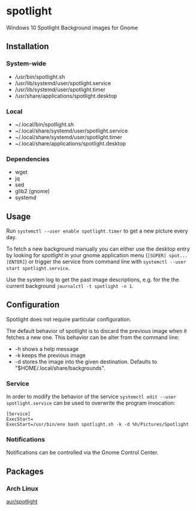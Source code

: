 # spotlight
Windows 10 Spotlight Background images for Gnome

## Installation
### System-wide
* /usr/bin/spotlight.sh
* /usr/lib/systemd/user/spotlight.service
* /usr/lib/systemd/user/spotlight.timer
* /usr/share/applications/spotlight.desktop
### Local
* ~/.local/bin/spotlight.sh
* ~/.local/share/systemd/user/spotlight.service
* ~/.local/share/systemd/user/spotlight.timer
* ~/.local/share/applications/spotlight.desktop
### Dependencies
* wget
* jq
* sed
* glib2 (gnome)
* systemd

## Usage
Run `systemctl --user enable spotlight.timer` to get a new picture every day.

To fetch a new background manually you can either use the desktop entry by looking for _spotlight_ in your gnome application menu (`[SUPER] spot... [ENTER]`) or trigger the service from command line with `systemctl --user start spotlight.service`.

Use the system log to get the past image descriptions, e.g. for the the current background `journalctl -t spotlight -n 1`.

## Configuration

Spotlight does not require particular configuration.

The default behavior of spotlight is to discard the previous image when it fetches a new one. This behavior can be alter from the command line:

 * -h shows a help message
 * -k keeps the previous image
 * -d stores the image into the given destination. Defaults to "$HOME/.local/share/backgrounds".

### Service

In order to modify the behavior of the service `systemctl edit --user spotlight.service` can be used to overwrite the program invocation:

```
[Service]
ExecStart=
ExecStart=/usr/bin/env bash spotlight.sh -k -d %h/Pictures/Spotlight
```

### Notifications

Notifications can be controlled via the Gnome Control Center.

## Packages
### Arch Linux
[aur/spotlight](https://aur.archlinux.org/packages/spotlight/)
